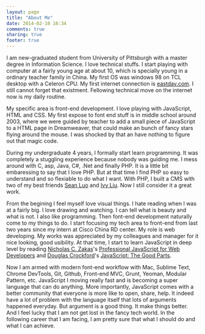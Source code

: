 ```yaml
---
layout: page
title: "About Me"
date: 2014-02-10 16:34
comments: true
sharing: true
footer: true
---
```


I am new-graduated student from University of Pittsburgh with a master degree in Information Science. I love technical stuffs. I start playing with computer at a fairly young age at about 10, which is specially young in a ordinary teacher family in China. My first OS was windows 98 on TCL desktop with a Celeron CPU. My first internet connection is [eastday.com](http://www.eastday.com/). I still cannot forget that existment. Fellowing technical move on the internet now is my daily routine. 

My specific area is front-end development. I love playing with JavaScript, HTML and CSS. My first expose to font end stuff is in middle school around 2003, where we were guided by teacher to add a small piece of JavaScript to a HTML page in Dreamweaver, that could make an bunch of fancy stars flying around the mouse. I was shocked by that an have nothing to figure out that magic code. 

During my undergraduate 4 years, I formally start learn programming. It was completely a stuggling experience because nobody was guiding me. I mess around with C, asp, Java, C#, .Net and finally PHP. It is a little bit embaressing to say that I love PHP. But at that time I find PHP so easy to understand and so flexiable to do what I want. With PHP, I built a CMS with two of my best friends [Sean Luo](http://www.weibo.com/xluo0209) and [Ivy Liu](http://www.weibo.com/appleet). Now I still consider it a great work.

From the begining I feel myself love visual things. I hate reading when I was at a fairly big. I love drawing and watching. I can tell what is beauty and what is not. I also like programming. Then font-end development naturally come to my things to do. I start focusing my tech area to front-end from last two years since my intern at Cisco China RD center. My role is web developing. My works was appreciated by my colleagues and manager for it nice looking, good usibility. At that time, I start to learn JavaScript in deep level by reading [Nicholas C. Zakas](http://www.nczonline.net/)'s [Professional JavaScript for Web Developers](http://www.wrox.com/WileyCDA/WroxTitle/Professional-JavaScript-for-Web-Developers-3rd-Edition.productCd-1118222199.html) and [Douglas Crockford](http://www.crockford.com/)'s [JavaScript: The Good Parts](http://shop.oreilly.com/product/9780596517748.do). 

Now I am armed with modern font-end workflow with Mac, Sublime Text, Chrome DevTools, Git, Github, Front-end MVC, Grunt, Yeoman, Modular Pattern, etc. JavaScript I moving really fast and is becoming a super language that can do anything. More importantly, JavaScript comes with a better community that everyone is more like to open, share, help. It indeed have a lot of problem with the language itself that lots of arguments happened everyday. But argument is a good thing. It make things better. And I feel lucky that I am not get lost in the fancy tech world. In the following career that I am facing, I am pretty sure that what I should do and what I can achieve. 